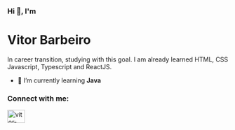 ### Hi 👋, I'm
# Vitor Barbeiro

In career transition, studying with this goal. I am already learned HTML, CSS Javascript, Typescript and ReactJS.

- 🌱 I’m currently learning <strong>Java</strong>

### Connect with me: <br>
<a href="https://linkedin.com/in/vitor-barbeiro" target="blank"><img align="center" src="https://raw.githubusercontent.com/rahuldkjain/github-profile-readme-generator/master/src/images/icons/Social/linked-in-alt.svg" alt="vitor-barbeiro" height="30" width="40" /></a>

<br/>

<!--![Vitor Barbeiro GitHub stats](https://github-readme-stats.vercel.app/api?username=vitor-agb)] -->
